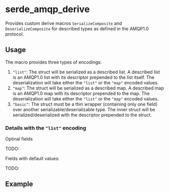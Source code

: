 # serde_amqp_derive

Provides custom derive macros `SerializeComposite` and `DeserializeComposite` for described types as defined in the AMQP1.0 protocol.

## Usage

The macro provides three types of encodings:

1. `"list"`: The struct will be serialized as a described list. A described list is an AMQP1.0 list with its descriptor prepended to the list itself. The deserialization will take either the `"list"` or the `"map"` encoded values.
2. `"map"`: The struct will be serialized as a described map. A described map is an AMQP1.0 map with its descriptor prepended to the map. The deserialization will take either the `"list"` or the `"map"` encoded values.
3. `"basic"`: The struct must be a thin wrapper (containing only one field) over another serializable/deserializable type. The inner struct will be serialized/deserialized with the descriptor prepended to the struct.

### Details with the `"list"` encoding

Optinal fields

TODO:

Fields with default values:

TODO:

## Example

```rust

```
